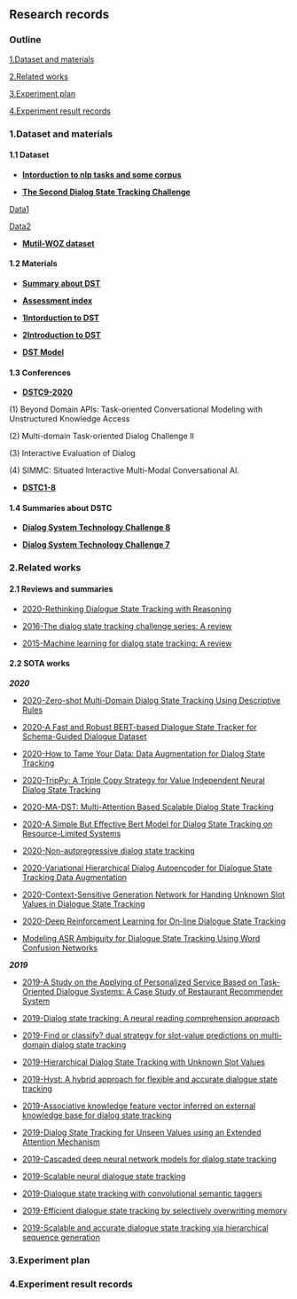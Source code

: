 ## Research records
### Outline
[1.Dataset and materials](#1dataset-and-materials)

[2.Related works](#2related-works)

[3.Experiment plan](#3experiment-plan)

[4.Experiment result records](#4experiment-result-records)

### 1.Dataset and materials

#### 1.1 Dataset
- [**Intorduction to nlp tasks and some corpus**](http://nlpprogress.com/english/dialogue.html)

- [**The Second Dialog State Tracking Challenge**](https://www.aclweb.org/anthology/W14-4337.pdf)

[   Data1](https://github.com/matthen/dstc)

[   Data2](https://github.com/msamogh/DSTC-2-and-3/tree/master/dstc2/data)


- [**Mutil-WOZ dataset**](https://www.aclweb.org/anthology/D18-1547.pdf)

#### 1.2 Materials
- [**Summary about DST**](https://zhuanlan.zhihu.com/p/51476362)

- [**Assessment index**](https://www.sohu.com/a/134314480_465975)

- [**1Intorduction to DST**](https://zhuanlan.zhihu.com/p/40988001)

- [**2Introduction to DST**](https://rrl360.com/boke/15028)

- [**DST Model**](https://zhuanlan.zhihu.com/p/40988001)





#### 1.3 Conferences
- [**DSTC9-2020**](https://dstc9.dstc.community/home)

(1) Beyond Domain APIs: Task-oriented Conversational Modeling with Unstructured Knowledge Access

(2) Multi-domain Task-oriented Dialog Challenge II

(3) Interactive Evaluation of Dialog

(4) SIMMC: Situated Interactive Multi-Modal Conversational AI.

- [**DSTC1-8**](https://dstc9.dstc.community/past-challenges)


#### 1.4 Summaries about DSTC
- [**Dialog System Technology Challenge 8**](https://arxiv.org/pdf/1911.06394.pdf)

- [**Dialog System Technology Challenge 7**](https://arxiv.org/pdf/1901.03461.padf)


### 2.Related works
#### 2.1 Reviews and summaries
- [2020-Rethinking Dialogue State Tracking with Reasoning](https://arxiv.org/abs/2005.13129)

- [2016-The dialog state tracking challenge series: A review](https://firstmonday.org/ojs/index.php/dad/article/view/10729)

- [2015-Machine learning for dialog state tracking: A review](https://research.google/pubs/pub44018/)


#### 2.2 SOTA works
***2020***

- [2020-Zero-shot Multi-Domain Dialog State Tracking Using Descriptive Rules](https://arxiv.org/abs/2009.13275)

- [2020-A Fast and Robust BERT-based Dialogue State Tracker for Schema-Guided Dialogue Dataset](https://arxiv.org/abs/2008.12335)

- [2020-How to Tame Your Data: Data Augmentation for Dialog State Tracking](https://www.aclweb.org/anthology/2020.nlp4convai-1.4/)

- [2020-TripPy: A Triple Copy Strategy for Value Independent Neural Dialog State Tracking](https://arxiv.org/abs/2005.02877)

- [2020-MA-DST: Multi-Attention Based Scalable Dialog State Tracking](https://arxiv.org/abs/2002.08898)

- [2020-A Simple But Effective Bert Model for Dialog State Tracking on Resource-Limited Systems](https://ieeexplore.ieee.org/abstract/document/9053975/)

- [2020-Non-autoregressive dialog state tracking](https://arxiv.org/abs/2002.08024)

- [2020-Variational Hierarchical Dialog Autoencoder for Dialogue State Tracking Data Augmentation](https://arxiv.org/abs/2001.08604)

- [2020-Context-Sensitive Generation Network for Handing Unknown Slot Values in Dialogue State Tracking](https://arxiv.org/abs/2005.03923)

- [2020-Deep Reinforcement Learning for On-line Dialogue State Tracking](https://arxiv.org/abs/2009.10321)

- [Modeling ASR Ambiguity for Dialogue State Tracking Using Word Confusion Networks](https://arxiv.org/abs/2002.00768)

***2019***

- [2019-A Study on the Applying of Personalized Service Based on Task-Oriented Dialogue Systems: A Case Study of Restaurant Recommender System](https://etd.lis.nsysu.edu.tw/ETD-db/ETD-search/view_etd?URN=etd-1013119-195952)

- [2019-Dialog state tracking: A neural reading comprehension approach](https://arxiv.org/abs/1908.01946)

- [2019-Find or classify? dual strategy for slot-value predictions on multi-domain dialog state tracking](https://arxiv.org/abs/1910.03544)

- [2019-Hierarchical Dialog State Tracking with Unknown Slot Values](https://link.springer.com/article/10.1007/s11063-018-9950-1)

- [2019-Hyst: A hybrid approach for flexible and accurate dialogue state tracking](https://arxiv.org/abs/1907.00883)

- [2019-Associative knowledge feature vector inferred on external knowledge base for dialog state tracking](https://www.sciencedirect.com/science/article/pii/S0885230818300986)

- [2019-Dialog State Tracking for Unseen Values using an Extended Attention Mechanism](https://link.springer.com/chapter/10.1007/978-981-13-9443-0_7)

- [2019-Cascaded deep neural network models for dialog state tracking](https://link.springer.com/article/10.1007/s11042-018-6531-2)

- [2019-Scalable neural dialogue state tracking](https://ieeexplore.ieee.org/abstract/document/9003911/)

- [2019-Dialogue state tracking with convolutional semantic taggers](https://ieeexplore.ieee.org/abstract/document/8683412/)

- [2019-Efficient dialogue state tracking by selectively overwriting memory](https://arxiv.org/abs/1911.03906)

- [2019-Scalable and accurate dialogue state tracking via hierarchical sequence generation](https://arxiv.org/abs/1909.00754)


### 3.Experiment plan 


### 4.Experiment result records 

